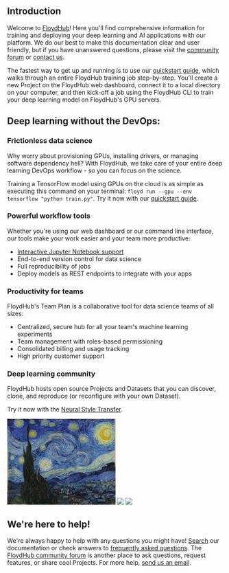 ## Introduction
Welcome to [FloydHub](https://www.floydhub.com/)! Here you'll find comprehensive information for training and deploying your deep learning and AI applications with our platform. We do our best to make this documentation clear and user friendly, but if you have unanswered questions, please visit the [community forum](https://forum.floydhub.com/) or [contact us](mailto:support@floydhub.com).

The fastest way to get up and running is to use our [quickstart guide](http://docs.floydhub.com/getstarted/quick_start), which walks through an entire FloydHub training job step-by-step. You'll create a new Project on the FloydHub web dashboard, connect it to a local directory on your computer, and then kick-off a job using the FloydHub CLI to train your deep learning model on FloydHub's GPU servers.

## Deep learning without the DevOps:

### Frictionless data science
Why worry about provisioning GPUs, installing drivers, or managing software dependency hell? With FloydHub, we take care of your entire deep learning DevOps workflow - so you can focus on the science.

Training a TensorFlow model using GPUs on the cloud is as simple as executing this command on your terminal: 
`floyd run --gpu --env tensorflow "python train.py"`. Try it now with our [quickstart guide](http://docs.floydhub.com/getstarted/quick_start).

### Powerful workflow tools
Whether you're using our web dashboard or our command line interface, our tools make your work easier and your team more productive:

- [Interactive Jupyter Notebook support](http://docs.floydhub.com/getstarted/quick_start_jupyter/)
- End-to-end version control for data science
- Full reproducibility of jobs
- Deploy models as REST endpoints to integrate with your apps

### Productivity for teams
FloydHub's Team Plan is a collaborative tool for data science teams of all sizes:

- Centralized, secure hub for all your team's machine learning experiments
- Team management with roles-based permissioning
- Consolidated billing and usage tracking
- High priority customer support


### Deep learning community

FloydHub hosts open source Projects and Datasets that you can discover, clone, and reproduce (or reconfigure with your own Dataset).

Try it now with the [Neural Style Transfer](http://docs.floydhub.com/examples/style_transfer/).

<img src="https://raw.githubusercontent.com/jcjohnson/neural-style/master/examples/inputs/starry_night_google.jpg" height="200px">
<img src="https://raw.githubusercontent.com/jcjohnson/neural-style/master/examples/inputs/hoovertowernight.jpg" height="200px">
<img src="https://raw.githubusercontent.com/jcjohnson/neural-style/master/examples/outputs/starry_stanford_bigger.png" width="710px">

## We're here to help!

We're always happy to help with any questions you might have! [Search](http://docs.floydhub.com/) our documentation or check answers to [frequently asked questions](http://docs.floydhub.com/faqs/installation/). The [FloydHub community forum](https://forum.floydhub.com/) is another place to ask questions, request features, or share cool Projects. For more help, [send us an email](mailto:support@floydhub.com).

